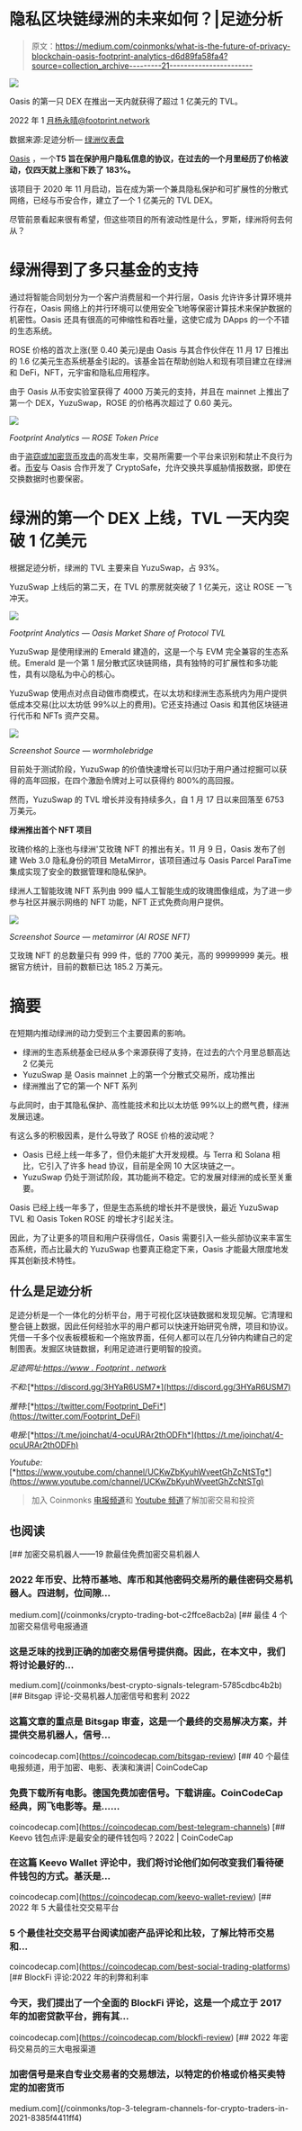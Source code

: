 # 隐私区块链绿洲的未来如何？|足迹分析

> 原文：<https://medium.com/coinmonks/what-is-the-future-of-privacy-blockchain-oasis-footprint-analytics-d6d89fa58fa4?source=collection_archive---------21----------------------->

![](img/32832f5eb35c90457a58375e45bdd86e.png)

Oasis 的第一只 DEX 在推出一天内就获得了超过 1 亿美元的 TVL。

2022 年 1 月杨永晴@footprint.network

数据来源:足迹分析— [绿洲仪表盘](https://www.footprint.network/guest/dashboard/oasis-dashboard-fp-5f2f6f3c-262d-4920-8db9-0b5c9e5f1143?channel=u-QytebM#secret=E2010AE8A3E79B5215B56443CDF99CC9)

[Oasis](https://www.footprint.network/guest/dashboard/oasis-dashboard-fp-5f2f6f3c-262d-4920-8db9-0b5c9e5f1143?channel=u-QytebM) ，一个**T5 旨在保护用户隐私信息的协议，在过去的一个月里经历了价格波动，仅四天就上涨和下跌了 183%。**

该项目于 2020 年 11 月启动，旨在成为第一个兼具隐私保护和可扩展性的分散式网络，已经与币安合作，建立了一个 1 亿美元的 TVL DEX。

尽管前景看起来很有希望，但这些项目的所有波动性是什么，罗斯，绿洲将何去何从？

# 绿洲得到了多只基金的支持

通过将智能合同划分为一个客户消费层和一个并行层，Oasis 允许许多计算环境并行存在，Oasis 网络上的并行环境可以使用安全飞地等保密计算技术来保护数据的机密性。Oasis 还具有很高的可伸缩性和吞吐量，这使它成为 DApps 的一个不错的生态系统。

ROSE 价格的首次上涨(至 0.40 美元)是由 Oasis 与其合作伙伴在 11 月 17 日推出的 1.6 亿美元生态系统基金引起的。该基金旨在帮助创始人和现有项目建立在绿洲和 DeFi，NFT，元宇宙和隐私应用程序。

由于 Oasis 从币安实验室获得了 4000 万美元的支持，并且在 mainnet 上推出了第一个 DEX，YuzuSwap，ROSE 的价格再次超过了 0.60 美元。

![](img/954a7d7403b23d61f2013077fed4f40c.png)

*Footprint Analytics — ROSE Token Price*

由于[盗窃或加密货币攻击](https://www.footprint.network/guest/dashboard/rekt-overview-in-2021-fp-cee422cb-327c-4b72-8046-de6d24410ed7?channel=u-QytebM#secret=967BD0CF46AEBDF5C7E30DFB3270322C)的高发生率，交易所需要一个平台来识别和禁止不良行为者。[币安](https://www.footprint.network/guest/dashboard/binance-dashboard-fp-01e51da5-394d-4f63-a89b-f16375a8d62f?date=2021-04-30~&channel=u-QytebM#secret=01FF9E4187CD3DB9153D895465B59084)与 Oasis 合作开发了 CryptoSafe，允许交换共享威胁情报数据，即使在交换数据时也要保密。

# 绿洲的第一个 DEX 上线，TVL 一天内突破 1 亿美元

根据足迹分析，绿洲的 TVL 主要来自 YuzuSwap，占 93%。

YuzuSwap 上线后的第二天，在 TVL 的票房就突破了 1 亿美元，这让 ROSE 一飞冲天。

![](img/1bc92358a9e3d999e5ab016147877597.png)

*Footprint Analytics — Oasis Market Share of Protocol TVL*

YuzuSwap 是使用绿洲的 Emerald 建造的，这是一个与 EVM 完全兼容的生态系统。Emerald 是一个第 1 层分散式区块链网络，具有独特的可扩展性和多功能性，具有以隐私为中心的核心。

YuzuSwap 使用点对点自动做市商模式，在以太坊和绿洲生态系统内为用户提供低成本交易(比以太坊低 99%以上的费用)。它还支持通过 Oasis 和其他区块链进行代币和 NFTs 资产交易。

![](img/723e47c338ac4f16e13fccdc679a76d9.png)

*Screenshot Source — wormholebridge*

目前处于测试阶段，YuzuSwap 的价值快速增长可以归功于用户通过挖掘可以获得的高年回报，在四个激励令牌对上可以获得约 800%的高回报。

然而，YuzuSwap 的 TVL 增长并没有持续多久，自 1 月 17 日以来回落至 6753 万美元。

**绿洲推出首个 NFT 项目**

玫瑰价格的上涨也与绿洲'艾玫瑰 NFT 的推出有关。11 月 9 日，Oasis 发布了创建 Web 3.0 隐私身份的项目 MetaMirror，该项目通过与 Oasis Parcel ParaTime 集成实现了安全的数据管理和隐私保护。

绿洲人工智能玫瑰 NFT 系列由 999 幅人工智能生成的玫瑰图像组成，为了进一步参与社区并展示网络的 NFT 功能，NFT 正式免费向用户提供。

![](img/09e7c771e6e160ac039b23e4883da10f.png)

*Screenshot Source — metamirror (AI ROSE NFT)*

艾玫瑰 NFT 的总数量只有 999 件，低的 7700 美元，高的 99999999 美元。根据官方统计，目前的数额已达 185.2 万美元。

# 摘要

在短期内推动绿洲的动力受到三个主要因素的影响。

*   绿洲的生态系统基金已经从多个来源获得了支持，在过去的六个月里总额高达 2 亿美元
*   YuzuSwap 是 Oasis mainnet 上的第一个分散式交易所，成功推出
*   绿洲推出了它的第一个 NFT 系列

与此同时，由于其隐私保护、高性能技术和比以太坊低 99%以上的燃气费，绿洲发展迅速。

有这么多的积极因素，是什么导致了 ROSE 价格的波动呢？

*   Oasis 已经上线一年多了，但仍未能扩大开发规模。与 Terra 和 Solana 相比，它引入了许多 head 协议，目前是全网 10 大区块链之一。
*   YuzuSwap 仍处于测试阶段，其功能尚不稳定。它的发展对绿洲的成长至关重要。

Oasis 已经上线一年多了，但是生态系统的增长并不是很快，最近 YuzuSwap TVL 和 Oasis Token ROSE 的增长才引起关注。

因此，为了让更多的项目和用户获得信任，Oasis 需要引入一些头部协议来丰富生态系统，而占比最大的 YuzuSwap 也要真正稳定下来，Oasis 才能最大限度地发挥其创新技术特性。

## **什么是足迹分析**

足迹分析是一个一体化的分析平台，用于可视化区块链数据和发现见解。它清理和整合链上数据，因此任何经验水平的用户都可以快速开始研究令牌，项目和协议。凭借一千多个仪表板模板和一个拖放界面，任何人都可以在几分钟内构建自己的定制图表。发掘区块链数据，利用足迹进行更明智的投资。

*足迹网址:*[*https://www . Footprint . network*](https://www.footprint.network/)

*不和:*[*https://discord.gg/3HYaR6USM7*](https://discord.gg/3HYaR6USM7)

*推特:*[*https://twitter.com/Footprint_DeFi*](https://twitter.com/Footprint_DeFi)

*电报:*[*https://t.me/joinchat/4-ocuURAr2thODFh*](https://t.me/joinchat/4-ocuURAr2thODFh)

*Youtube:*[*https://www.youtube.com/channel/UCKwZbKyuhWveetGhZcNtSTg*](https://www.youtube.com/channel/UCKwZbKyuhWveetGhZcNtSTg)

> 加入 Coinmonks [电报频道](https://t.me/coincodecap)和 [Youtube 频道](https://www.youtube.com/c/coinmonks/videos)了解加密交易和投资

## 也阅读

[](/coinmonks/crypto-trading-bot-c2ffce8acb2a) [## 加密交易机器人——19 款最佳免费加密交易机器人

### 2022 年币安、比特币基地、库币和其他密码交易所的最佳密码交易机器人。四进制，位间隙…

medium.com](/coinmonks/crypto-trading-bot-c2ffce8acb2a) [](/coinmonks/best-crypto-signals-telegram-5785cdbc4b2b) [## 最佳 4 个加密交易信号电报通道

### 这是乏味的找到正确的加密交易信号提供商。因此，在本文中，我们将讨论最好的…

medium.com](/coinmonks/best-crypto-signals-telegram-5785cdbc4b2b) [](https://coincodecap.com/bitsgap-review) [## Bitsgap 评论-交易机器人加密信号和套利 2022

### 这篇文章的重点是 Bitsgap 审查，这是一个最终的交易解决方案，并提供交易机器人，信号…

coincodecap.com](https://coincodecap.com/bitsgap-review) [](https://coincodecap.com/best-telegram-channels) [## 40 个最佳电报频道，用于加密、电影、表演和演讲| CoinCodeCap

### 免费下载所有电影。德国免费加密信号。下载讲座。CoinCodeCap 经典，网飞电影等。是……

coincodecap.com](https://coincodecap.com/best-telegram-channels) [](https://coincodecap.com/keevo-wallet-review) [## Keevo 钱包点评:是最安全的硬件钱包吗？2022 | CoinCodeCap

### 在这篇 Keevo Wallet 评论中，我们将讨论他们如何改变我们看待硬件钱包的方式。基沃是…

coincodecap.com](https://coincodecap.com/keevo-wallet-review) [](https://coincodecap.com/best-social-trading-platforms) [## 2022 年 5 大最佳社交交易平台

### 5 个最佳社交交易平台阅读加密产品评论和比较，了解比特币交易和…

coincodecap.com](https://coincodecap.com/best-social-trading-platforms) [](https://coincodecap.com/blockfi-review) [## BlockFi 评论:2022 年的利弊和利率

### 今天，我们提出了一个全面的 BlockFi 评论，这是一个成立于 2017 年的加密贷款平台，拥有其…

coincodecap.com](https://coincodecap.com/blockfi-review) [](/coinmonks/top-3-telegram-channels-for-crypto-traders-in-2021-8385f4411ff4) [## 2022 年密码交易员的三大电报渠道

### 加密信号是来自专业交易者的交易想法，以特定的价格或价格买卖特定的加密货币

medium.com](/coinmonks/top-3-telegram-channels-for-crypto-traders-in-2021-8385f4411ff4)